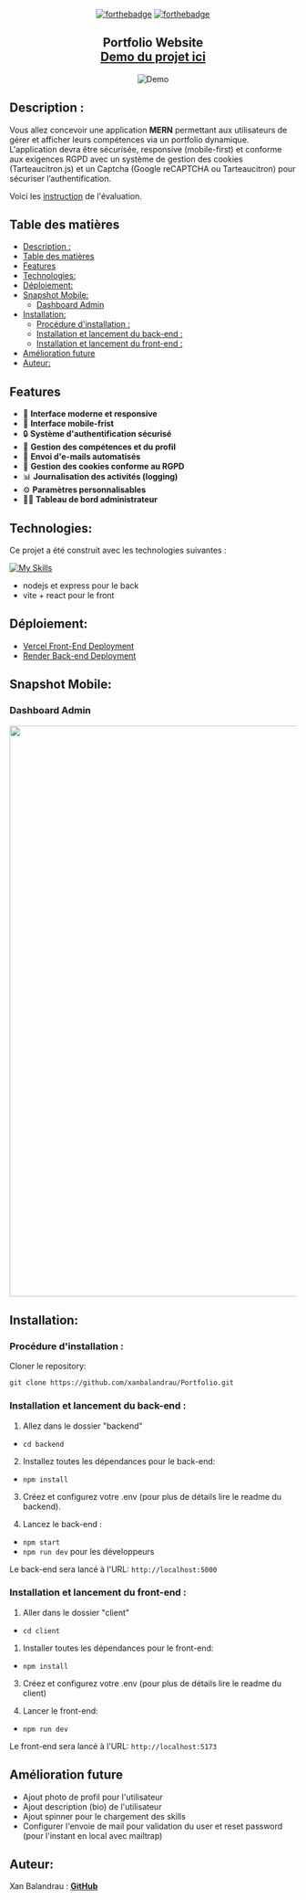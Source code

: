<div align="center">

[![forthebadge](https://forthebadge.com/images/badges/built-with-love.svg)](https://forthebadge.com) [![forthebadge](https://forthebadge.com/images/badges/made-with-javascript.svg)](https://forthebadge.com)

</div>

<h2 align="center">
  Portfolio Website<br/>
  <a href="https://projet-portfolio-final.vercel.app/" target="_blank">Demo du projet ici</a>
</h2>
<div align="center">
  <img alt="Demo" src="./ressources/demo.png" />
</div>

## Description :

Vous allez concevoir une application **MERN** permettant aux utilisateurs de gérer et afficher leurs compétences via un portfolio dynamique. L'application devra être sécurisée, responsive (mobile-first) et conforme aux exigences RGPD avec un système de gestion des cookies (Tarteaucitron.js) et un Captcha (Google reCAPTCHA ou Tarteaucitron) pour sécuriser l’authentification.

Voici les [instruction](/ressources/Eval%20Backend.pdf) de l'évaluation.

## Table des matières

- [Description :](#description-)
- [Table des matières](#table-des-matières)
- [Features](#features)
- [Technologies:](#technologies)
- [Déploiement:](#déploiement)
- [Snapshot Mobile:](#snapshot-mobile)
  - [Dashboard Admin](#dashboard-admin)
- [Installation:](#installation)
  - [Procédure d'installation :](#procédure-dinstallation-)
  - [Installation et lancement du back-end :](#installation-et-lancement-du-back-end-)
  - [Installation et lancement du front-end :](#installation-et-lancement-du-front-end-)
- [Amélioration future](#amélioration-future)
- [Auteur:](#auteur)

## Features

- 🎨 **Interface moderne et responsive**
- 📱 **Interface mobile-frist**
- 🔒 **Système d'authentification sécurisé**
- 📝 **Gestion des compétences et du profil**
- 📧 **Envoi d'e-mails automatisés**
- 🍪 **Gestion des cookies conforme au RGPD**
- 📊 **Journalisation des activités (logging)**
- ⚙️ **Paramètres personnalisables**
- 👩‍💻 **Tableau de bord administrateur**

## Technologies:

Ce projet a été construit avec les technologies suivantes :

[![My Skills](https://skillicons.dev/icons?i=vscode,npm,git,github,javascript,nodejs,express,mongodb,postman,vite,react,css,bootstrap,vercel)](https://skillicons.dev)

- nodejs et express pour le back
- vite + react pour le front

## Déploiement:

- [Vercel Front-End Deployment](https://projet-portfolio-final.vercel.app/)
- [Render Back-end Deployment](https://portfolio-ofmh.onrender.com)

## Snapshot Mobile:

### Dashboard Admin

<img src="./ressources/dashboard.png" width="1000">

## Installation:

### Procédure d'installation :

Cloner le repository:

`git clone https://github.com/xanbalandrau/Portfolio.git`

### Installation et lancement du back-end :

1. Allez dans le dossier "backend"

- `cd backend `

2. Installez toutes les dépendances pour le back-end:

- `npm install`

3. Créez et configurez votre .env (pour plus de détails lire le readme du backend).

4. Lancez le back-end :

- `npm start`
- `npm run dev` pour les développeurs

Le back-end sera lancé à l'URL:
`http://localhost:5000`

### Installation et lancement du front-end :

1. Aller dans le dossier "client"

- `cd client`

1. Installer toutes les dépendances pour le front-end:

- `npm install`

3. Créez et configurez votre .env (pour plus de détails lire le readme du client)

4. Lancer le front-end:

- `npm run dev`

Le front-end sera lancé à l'URL:
`http://localhost:5173`

## Amélioration future

- Ajout photo de profil pour l'utilisateur
- Ajout description (bio) de l'utilisateur
- Ajout spinner pour le chargement des skills
- Configurer l'envoie de mail pour validation du user et reset password (pour l'instant en local avec mailtrap)

## Auteur:

Xan Balandrau : [**GitHub**](https://github.com/xanbalandrau/)

